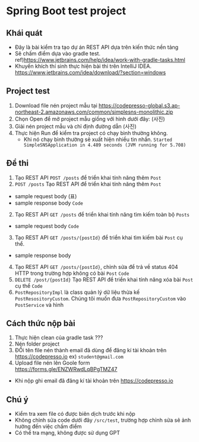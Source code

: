 # Spring Boot test project
## Khái quát
* Đây là bài kiểm tra tạo dự án REST API dựa trên kiến thức nền tảng
* Sẽ chấm điểm dựa vào gradle test. ref)https://www.jetbrains.com/help/idea/work-with-gradle-tasks.html
* Khuyến khích thí sinh thực hiện bài thi trên IntelliJ IDEA. https://www.jetbrains.com/idea/download/?section=windows

## Project test
1. Download file nén project mẫu tại https://codepresso-global.s3.ap-northeast-2.amazonaws.com/common/simplesns-monolithic.zip
2. Chọn Open để mở project mẫu giống với hình dưới đây:
   (사진)
3. Giải nén project mẫu và chỉ định đường dẫn
   (사진)
4. Thực hiện Run để kiểm tra project có chạy bình thường không.
   * Khi nó chạy bình thường sẽ xuất hiện nhiều tin nhắn. `Started SimpleSNSApplication in 4.489 seconds (JVM running for 5.708)`

## Đề thi
 1. Tạo REST API `POST /posts` để triển khai tính năng thêm `Post`
 2. `POST /posts` Tạo REST API  để triển khai tính năng thêm `Post`
 * sample request body
      (표)
 * sample response body
   `Code`
 2. Tạo REST API `GET /posts` để triển khai tính năng tìm kiếm toàn bộ `Posts`
 * sample request body
   `Code`
 3. Tạo REST API `GET /posts/{postId}` để triển khai tìm kiếm bài `Post` cụ thể.
 * sample response body
 4. Tạo REST API `GET /posts/{postId}`, chỉnh sửa để trả về status 404 HTTP trong trường hợp không có bài `Post`
   `Code`
 5. `DELETE /post/{postId}` Tạo REST API để triển khai tính năng xóa bài `Post` cụ thể
    `Code`
 6. `PostRepositoryImpl` là class quản lý dữ liệu thừa kế `PostResositoryCustom`. Chúng tôi muốn đưa `PostRepositoryCustom` vào `PostService` và hình

## Cách thức nộp bài
1. Thực hiện clean của gradle task ???
2. Nén folder project
3. ĐỔi tên file nén thành email đã dùng để đăng kí tài khoản trên  https://codepresso.io ex) `student@gmail.com`
4. Upload file nén lên Goole form https://forms.gle/ENZWRwdLqBPgTMZ47
* Khi nộp ghi email đã đăng kí tài khoản trên https://codepresso.io

## Chú ý
* Kiểm tra xem file có được biên dịch trước khi nộp
* Không chỉnh sửa code dưới đây `/src/test`, trường hợp chỉnh sửa sẽ ảnh hưởng đến việc chấm điểm
* Có thể tra mạng, không được sử dụng GPT

   
